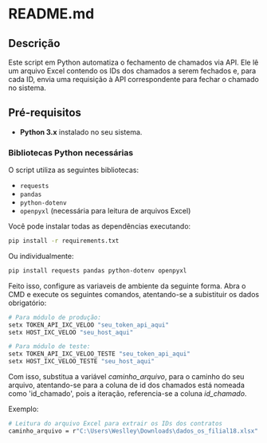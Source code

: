 # README.md

## Descrição

Este script em Python automatiza o fechamento de chamados via API. Ele lê um arquivo Excel contendo os IDs dos chamados a serem fechados e, para cada ID, envia uma requisição à API correspondente para fechar o chamado no sistema.

## Pré-requisitos

- **Python 3.x** instalado no seu sistema.

### Bibliotecas Python necessárias

O script utiliza as seguintes bibliotecas:

- `requests`
- `pandas`
- `python-dotenv`
- `openpyxl` (necessária para leitura de arquivos Excel)

Você pode instalar todas as dependências executando:

```bash
pip install -r requirements.txt
```
Ou individualmente:
```bash
pip install requests pandas python-dotenv openpyxl
```
Feito isso, configure as variaveis de ambiente da seguinte forma. Abra o CMD e execute os seguintes comandos, atentando-se a subistituir os dados obrigatório:
```bash
# Para módulo de produção:
setx TOKEN_API_IXC_VELOO "seu_token_api_aqui"
setx HOST_IXC_VELOO "seu_host_aqui"

# Para módulo de teste:
setx TOKEN_API_IXC_VELOO_TESTE "seu_token_api_aqui"
setx HOST_IXC_VELOO_TESTE "seu_host_aqui"
```

Com isso, substitua a variável _caminho_arquivo_, para o caminho do seu arquivo, atentando-se para a coluna de id dos chamados está nomeada como 'id_chamado', pois a iteração, referencia-se a coluna _id_chamado_.

Exemplo:
```bash
# Leitura do arquivo Excel para extrair os IDs dos contratos
caminho_arquivo = r"C:\Users\Weslley\Downloads\dados_os_filial18.xlsx"
```